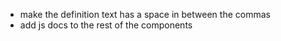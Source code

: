 - make the definition text has a space in between the commas
- add js docs to the rest of the components